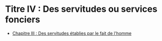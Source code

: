 # Titre IV : Des servitudes ou services fonciers

- [Chapitre III : Des servitudes établies par le fait de l'homme](chapitre-iii)
